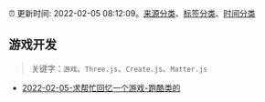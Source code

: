 :alarm_clock: 更新时间: 2022-02-05 08:12:09。[来源分类](../README.md)、[标签分类](../TAGS.md)、[时间分类](../TIMELINE.md)

## 游戏开发


> 关键字：`游戏`、`Three.js`、`Create.js`、`Matter.js`



- [2022-02-05-求帮忙回忆一个游戏-跑酷类的](https://www.v2ex.com/t/831943) 
